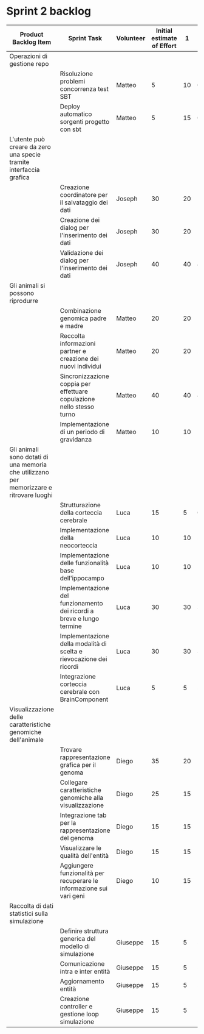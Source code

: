 # Sprint 2 backlog

| Product Backlog Item | Sprint Task                                                                    	 | Volunteer | Initial estimate of Effort | 1 | 2 | 3 | 4 | 5 | 6 |
|----------|-----------------------------------------------------------------------------|--------------------|-----------------------|---|---|---|---|---|---|
| Operazioni di gestione repo
|         | Risoluzione problemi concorrenza test SBT| Matteo | 5 | 10 | 0 | 0 | 0 | 0 | 0 |
|         | Deploy automatico sorgenti progetto con sbt| Matteo | 5 | 15 | 0 | 0 | 0 | 0 | 0 |
| L'utente può creare da zero una specie tramite interfaccia grafica
|         | Creazione coordinatore per il salvataggio dei dati| Joseph | 30 | 20 | 10 | 0 | 0 | 0 | 0 |
|         | Creazione dei dialog per l'inserimento dei dati| Joseph | 30 | 20 | 10 | 0 | 0 | 0 | 0 |
|         | Validazione dei dialog per l'inserimento dei dati| Joseph | 40 | 40 | 40 | 40 | 20 | 0 | 0 |
| Gli animali si possono riprodurre
|         | Combinazione genomica padre e madre| Matteo | 20 | 20 | 10 | 0 | 0 | 0 | 0 |
|         | Reccolta informazioni partner e creazione dei nuovi individui| Matteo | 20 | 20 | 20 | 5 | 0 | 0 | 0 |
|         | Sincronizzazione coppia per effettuare copulazione nello stesso turno| Matteo | 40 | 40 | 40 | 40 | 30 | 10 | 0 |
|         | Implementazione di un periodo di gravidanza| Matteo | 10 | 10 | 10 | 10 | 0 | 0 | 0 |
| Gli animali sono dotati di una memoria che utilizzano per memorizzare e ritrovare luoghi
|         | Strutturazione della corteccia cerebrale| Luca | 15 | 5 | 0 | 0 | 0 | 0 | 0 |
|         | Implementazione della neocorteccia| Luca | 10 | 10 | 5 | 5 | 5 | 0 | 0 |
|         | Implementazione delle funzionalità base dell'ippocampo| Luca | 10 | 10 | 10 | 5 | 5 | 5 | 0 |
|         | Implementazione del funzionamento dei ricordi a breve e lungo termine| Luca | 30 | 30 | 30 | 20 | 15 | 10 | 0 |
|         | Implementazione della modalità di scelta e rievocazione dei ricordi| Luca | 30 | 30 | 30 | 20 | 20 | 10 | 0 |
|         | Integrazione corteccia cerebrale con BrainComponent| Luca | 5 | 5 | 5 | 5 | 5 | 5 | 0 |
| Visualizzazione delle caratteristiche genomiche dell'animale
|         | Trovare rappresentazione grafica per il genoma| Diego             |  35  | 20 | 20 | 10 | 10 | 0 | 0 |
|         | Collegare caratteristiche genomiche alla visualizzazione| Diego             |  25  | 15  | 15 | 10 | 10 | 5 | 0 |
|         | Integrazione tab per la rappresentazione del genoma | Diego             |  15  | 15  | 15 | 10 | 5 | 0 | 0 |
|         | Visualizzare le qualità dell'entità | Diego             |  15  | 15 | 15 | 15 | 15 | 5 | 0 |
|         | Aggiungere funzionalità per recuperare le informazione sui vari geni| Diego             |  10  | 15  | 15 | 5 | 5 | 5 | 0 |
| Raccolta di dati statistici sulla simulazione
|         | Definire struttura generica del modello di simulazione | Giuseppe | 15 | 5 | 5 | 0 | 0 | 0 | 0 |
|         | Comunicazione intra e inter entità | Giuseppe | 15 | 5 | 5 | 0 | 0 | 0 | 0 |
|         | Aggiornamento entità | Giuseppe | 15 | 5 | 5 | 0 | 0 | 0 | 0 |
|         | Creazione controller e gestione loop simulazione| Giuseppe | 15 | 5 | 5 | 0 | 0 | 0 | 0 |
